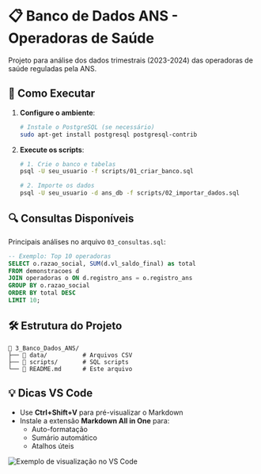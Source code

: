 # 📋 Banco de Dados ANS - Operadoras de Saúde

Projeto para análise dos dados trimestrais (2023-2024) das operadoras de saúde reguladas pela ANS.

## 🚀 Como Executar

1. **Configure o ambiente**:
   ```bash
   # Instale o PostgreSQL (se necessário)
   sudo apt-get install postgresql postgresql-contrib
   ```

2. **Execute os scripts**:
   ```bash
   # 1. Crie o banco e tabelas
   psql -U seu_usuario -f scripts/01_criar_banco.sql

   # 2. Importe os dados
   psql -U seu_usuario -d ans_db -f scripts/02_importar_dados.sql
   ```

## 🔍 Consultas Disponíveis

Principais análises no arquivo `03_consultas.sql`:
```sql
-- Exemplo: Top 10 operadoras
SELECT o.razao_social, SUM(d.vl_saldo_final) as total
FROM demonstracoes d
JOIN operadoras o ON d.registro_ans = o.registro_ans
GROUP BY o.razao_social
ORDER BY total DESC
LIMIT 10;
```

## 🛠️ Estrutura do Projeto
```
📂 3_Banco_Dados_ANS/
├── 📂 data/          # Arquivos CSV
├── 📂 scripts/       # SQL scripts
└── 📄 README.md      # Este arquivo
```

## 💡 Dicas VS Code

- Use **Ctrl+Shift+V** para pré-visualizar o Markdown
- Instale a extensão **Markdown All in One** para:
  - Auto-formatação
  - Sumário automático
  - Atalhos úteis

![Exemplo de visualização no VS Code](https://i.imgur.com/J4h8RzO.png)
